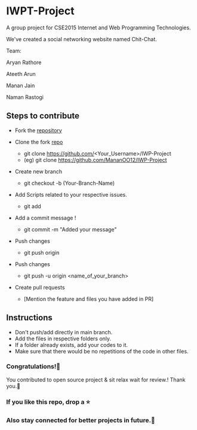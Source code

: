 # IWPT-Project

A group project for CSE2015 Internet and Web Programming Technologies.

We've created a social networking website named Chit-Chat.

Team:

Aryan Rathore

Ateeth Arun

Manan Jain

Naman Rastogi

## Steps to contribute
-  Fork the [repository](https://github.com/MananOO12/IWP-Project)
  -  Clone the fork [repo](https://github.com/MananOO12/IWP-Project)
      - git clone https://github.com/<Your_Username>/IWP-Project
      - (eg) git clone https://github.com/MananOO12/IWP-Project
      
  -  Create new branch 
     - git checkout -b (Your-Branch-Name)

 -  Add Scripts related to your respective issues.
     - git add <your-contribution>
  
   -  Add a commit message !
      - git commit -m "Added your message"
    
  - Push changes
    - git push origin
  
  - Push changes
    -  git push -u origin <name_of_your_branch>
    
   - Create pull requests
     - [Mention the feature and files you have added in PR]

## Instructions 
- Don't push/add directly in main branch.
- Add the files in respective folders only.
- If a folder already exists, add your codes to it.
- Make sure that there would be no repetitions of the code in other files.


### Congratulations!🎇
You contributed to open source project & sit relax wait for review.!
 Thank you.🤝

### If you like this repo, drop a ⭐

### Also stay connected for better projects in future.💫
